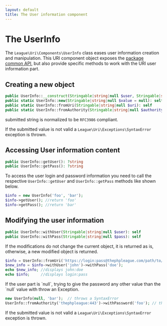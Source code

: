 ```yaml
---
layout: default
title: The User information component
---
```


The UserInfo
=======

The `League\Uri\Components\UserInfo` class eases user information creation and manipulation.
This URI component object exposes the [package common API](/components/7.0/api/),
but also provide specific methods to work with the URI user information part.

## Creating a new object

~~~php
public UserInfo::__construct(Stringable|string|null $user, Stringable|string|null $pass = null): void
public static UserInfo::new(Stringable|string|null $value = null): self
public static UserInfo::fromUri(Stringable|string|null $uri): self
public static UserInfo::fromAuthority(Stringable|string|null $authority): self
~~~

<p class="message-notice">submitted string is normalized to be <code>RFC3986</code> compliant.</p>

<p class="message-warning">If the submitted value is not valid a <code>League\Uri\Exceptions\SyntaxError</code> exception is thrown.</p>

## Accessing User information content

~~~php
public UserInfo::getUser(): ?string
public UserInfo::getPass(): ?string
~~~

To access the user login and password information you need to call the respective `UserInfo::getUser` and `UserInfo::getPass` methods like shown below.

~~~php
$info = new UserInfo('foo', 'bar');
$info->getUser(); //return 'foo'
$info->getPass(); //return 'bar'
~~~

## Modifying the user information

~~~php
public UserInfo::withUser(Stringable|string|null $user): self
public UserInfo::withPass(Stringable|string|null $pass): self
~~~

<p class="message-notice">If the modifications do not change the current object, it is returned as is, otherwise, a new modified object is returned.</p>

~~~php
$info = UserInfo::fromUri('https://login:pass@thephpleague.com/path/to/heaven');
$new_info = $info->withUser('john')->withPass('doe');
echo $new_info; //displays john:doe
echo $info;     //displays login:pass
~~~

<p class="message-warning">If the user part is `null`, trying to give the password any other value than the `null` value with throw an Exception.</p>

~~~php
new UserInfo(null, 'bar');  // throws a SyntaxError
UserInfo::fromAuthority('thephpleague:443')->withPassword('foo'); // throws a SyntaxError
~~~

<p class="message-warning">If the submitted value is not valid a <code>League\Uri\Exceptions\SyntaxError</code> exception is thrown.</p>

